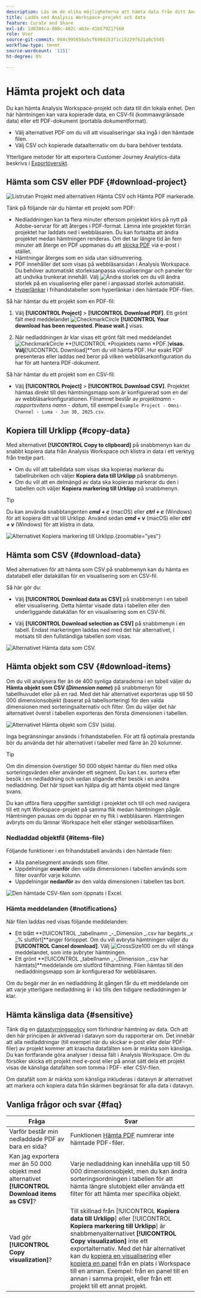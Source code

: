 ```yaml
---
description: Läs om de olika möjligheterna att hämta data från ditt Analysis Workspace-projekt.
title: Ladda ned Analysis Workspace-projekt och data
feature: Curate and Share
exl-id: 1d8384ca-888c-482c-ab3e-d1b579217560
role: User
source-git-commit: 084c995658a5cf698d253f1c15229f621a8c55d5
workflow-type: tm+mt
source-wordcount: '1151'
ht-degree: 0%

---
```


# Hämta projekt och data

Du kan hämta Analysis Workspace-projekt och data till din lokala enhet. Den här hämtningen kan vara kopierade data, en CSV-fil (kommaavgränsade data) eller ett PDF-dokument (portabla dokumentformat).

* Välj alternativet PDF om du vill att visualiseringar ska ingå i den hämtade filen.
* Välj CSV och kopierade dataalternativ om du bara behöver textdata.

Ytterligare metoder för att exportera Customer Journey Analytics-data beskrivs i [Exportöversikt](/help/analysis-workspace/export/export-project-overview.md).

## Hämta som CSV eller PDF {#download-project}

![Listrutan Projekt med alternativen Hämta CSV och Hämta PDF markerade.](assets/download-project.png)

Tänk på följande när du hämtar ett projekt som PDF:

* Nedladdningen kan ta flera minuter eftersom projektet körs på nytt på Adobe-servrar för att återges i PDF-format. Lämna inte projektet förrän projektet har laddats ned i webbläsaren.  Du kan fortsätta att ändra projektet medan hämtningen renderas. Om det tar längre tid än fem minuter att återge en PDF uppmanas du att [skicka PDF](../curate-share/send-schedule-files.md) via e-post i stället.
* Hämtningar återges som en sida utan sidnumrering.
* PDF innehåller det som visas på webbläsarsidan i Analysis Workspace. Du behöver automatiskt storleksanpassa visualiseringar och paneler för att undvika trunkerat innehåll. Välj ![Ändra storlek](/help/assets/icons/Resize.svg) om du vill ändra storlek på en visualisering eller panel i anpassad storlek automatiskt.
* [Hyperlänkar](/help/analysis-workspace/visualizations/freeform-table/freeform-table-hyperlinks.md) i frihandstabeller som hyperlänkar i den hämtade PDF-filen.



Så här hämtar du ett projekt som en PDF-fil:

1. Välj **[!UICONTROL Project]** > **[!UICONTROL Download PDF]**.
Ett grönt fält med meddelandet ![CheckmarkCircle](/help/assets/icons/CheckmarkCircle.svg) **[!UICONTROL Your download has been requested. Please wait.]** visas.

1. När nedladdningen är klar visas ett grönt fält med meddelandet ![CheckmarkCircle](/help/assets/icons/CheckmarkCircle.svg) **[!UICONTROL *Projektets namn *PDF.]**visas.
Välj**[!UICONTROL Download]**om du vill hämta PDF. Hur exakt PDF presenteras eller laddas ned beror på vilken webbläsarkonfiguration du har för att hantera PDF-dokument.


Så här hämtar du ett projekt som en CSV-fil:

* Välj **[!UICONTROL Project]** > **[!UICONTROL Download CSV]**. Projektet hämtas direkt till den hämtningsmapp som är konfigurerad som en del av webbläsarkonfigurationen. Filnamnet består av *projektnamn* - *rapportsvitens namn* - *datum*, till exempel `Example Project - Omni-Channel - Luma - Jun 30, 2025.csv`.

## Kopiera till Urklipp {#copy-data}

Med alternativet **[!UICONTROL Copy to clipboard]** på snabbmenyn kan du snabbt kopiera data från Analysis Workspace och klistra in data i ett verktyg från tredje part.

* Om du vill att tabelldata som visas ska kopieras markerar du tabellrubriken och väljer **Kopiera data till Urklipp** på snabbmenyn.
* Om du vill att en delmängd av data ska kopieras markerar du den i tabellen och väljer **Kopiera markering till Urklipp** på snabbmenyn.

>[!TIP]
>
>Du kan använda snabbtangenten **_cmd + c_** (macOS) eller **_ctrl + c_** (Windows) för att kopiera ditt val till Urklipp. Använd sedan **_cmd + v_** (macOS) eller **_ctrl + v_** (Windows) för att klistra in data.


![Alternativet Kopiera markering till Urklipp. ](assets/copy-clipboard.png){zoomable="yes"}

## Hämta som CSV {#download-data}

Med alternativen för att hämta som CSV på snabbmenyn kan du hämta en datatabell eller datakällan för en visualisering som en CSV-fil.

Så här gör du:

* Välj **[!UICONTROL Download data as CSV]** på snabbmenyn i en tabell eller visualisering. Detta hämtar visade data i tabellen eller den underliggande datakällan för en visualisering som en CSV-fil.

<!-- Only relevant as soon as CJA supports Map visualization 
  >[!NOTE]
  >
  >  Note: the Map visualization does not support this option.
-->

* Välj **[!UICONTROL Download selection as CSV]** på snabbmenyn i en tabell. Endast markeringen laddas ned med det här alternativet, i motsats till den fullständiga tabellen som visas.

![Alternativet Hämta data som CSV.](assets/download-data-as-csv.png)

## Hämta objekt som CSV {#download-items}

Om du vill analysera fler än de 400 synliga dataraderna i en tabell väljer du **Hämta objekt som CSV (_Dimension name_)** på snabbmenyn för tabellhuvudet eller på en rad. Med det här alternativet exporteras upp till 50 000 dimensionsobjekt (baserat på tabellsortering) för den valda dimensionen med sorteringsalternativ och filter. Om du väljer det här alternativet överst i tabellen exporteras den första dimensionen i tabellen.

![Alternativet Hämta objekt som CSV (sida).](assets/download-items-as-csv.png)

Inga begränsningar används i frihandstabellen. För att få optimala prestanda bör du använda det här alternativet i tabeller med färre än 20 kolumner.

>[!TIP]
>
> Om din dimension överstiger 50 000 objekt hämtar du filen med olika sorteringsvärden eller använder ett segment. Du kan t.ex. sortera efter besök i en nedladdning och sedan stigande efter besök i en andra nedladdning. Det här tipset kan hjälpa dig att hämta objekt med längre svans.

Du kan utföra flera uppgifter samtidigt i projektet och till och med navigera till ett nytt Workspace-projekt på samma flik medan hämtningen pågår. Hämtningen pausas om du öppnar en ny flik i webbläsaren. Hämtningen avbryts om du lämnar Workspace helt eller stänger webbläsarfliken.


### Nedladdad objektfil {#items-file}

Följande funktioner i en frihandstabell används i den hämtade filen:

* Alla panelsegment används som filter.
* Uppdelningar **ovanför** den valda dimensionen i tabellen används som filter ovanför varje kolumn.
* Uppdelningar **nedanför** av den valda dimensionen i tabellen tas bort.

![Den hämtade CSV-filen som öppnats i Excel.](assets/download-items-file.png)

### Hämta meddelanden {#notifications}

När filen laddas ned visas följande meddelanden:

* Ett blått **[!UICONTROL _tabellnamn _-_Dimension _.csv har begärts._x _% slutfört]**anger förloppet. Om du vill avbryta hämtningen väljer du **[!UICONTROL Cancel download]**. Välj ![CrossSize100](/help/assets/icons/CrossSize100.svg) om du vill stänga meddelandet, som inte avbryter hämtningen.
* Ett grönt **[!UICONTROL _tabellnamn _-_Dimension _.csv har hämtats]**meddelande om slutförd filhämtning. Filen hämtas till den nedladdningsmapp som är konfigurerad för webbläsaren.

Om du begär mer än en nedladdning åt gången får du ett meddelande om att varje ytterligare nedladdning är i kö tills den tidigare nedladdningen är klar.


## Hämta känsliga data {#sensitive}

Tänk dig en [datastyrningspolicy](/help/data-views/data-governance.md) som förhindrar hämtning av data. Och att den här principen är aktiverad i datavyn som du rapporterar om. Det innebär att alla nedladdningar (till exempel när du skickar e-post eller delar PDF-filer) av projekt kommer att krascha datafälten som är märkta som känsliga. Du kan fortfarande göra analyser i dessa fält i Analysis Workspace. Om du försöker skicka ett projekt med e-post eller på annat sätt dela ett projekt visas de känsliga datafälten som tomma i PDF- eller CSV-filen.

Om datafält som är märkta som känsliga inkluderas i datavyn är alternativet att markera och kopiera data från skärmen begränsat för alla data i datavyn.

## Vanliga frågor och svar {#faq}

| Fråga | Svar |
| --- | --- |
| Varför består min nedladdade PDF av bara en sida? | Funktionen [Hämta PDF](#download-as-csv-or-pdf) numrerar inte hämtade PDF-filer. |
| Kan jag exportera mer än 50 000 objekt med alternativet **[!UICONTROL Download items as CSV]**? | Varje nedladdning kan innehålla upp till 50 000 dimensionsobjekt, men du kan ändra sorteringsordningen i tabellen för att hämta längre slutobjekt eller använda ett filter för att hämta mer specifika objekt. |
| Vad gör **[!UICONTROL Copy visualization]**? | Till skillnad från [!UICONTROL **Kopiera data till Urklipp**] eller [!UICONTROL **Kopiera markering till Urklipp**] är snabbmenyalternativet **[!UICONTROL Copy visualization]** inte ett exportalternativ. Med det här alternativet kan du [kopiera en visualisering](/help/analysis-workspace/visualizations/freeform-analysis-visualizations.md#context-menu) eller [kopiera en panel](/help/analysis-workspace/c-panels/panels.md#context-menu) från en plats i Workspace till en annan. Exempel: från en panel till en annan i samma projekt, eller från ett projekt till ett annat projekt. |
